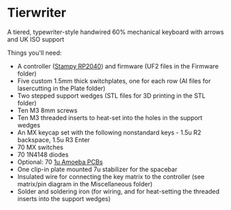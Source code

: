 # Tierwriter

A tiered, typewriter-style handwired 60% mechanical keyboard with arrows and UK ISO support

Things you'll need:
- A controller ([Stampy RP2040](https://keeb.io/products/stampy-rp2040-usb-c-controller-board-for-handwiring)) and firmware (UF2 files in the Firmware folder)
- Five custom 1.5mm thick switchplates, one for each row (AI files for lasercutting in the Plate folder)
- Two stepped support wedges (STL files for 3D printing in the STL folder)
- Ten M3 8mm screws
- Ten M3 threaded inserts to heat-set into the holes in the support wedges
- An MX keycap set with the following nonstandard keys - 1.5u R2 backspace, 1.5u R3 Enter
- 70 MX switches
- 70 1N4148 diodes
- Optional: 70 [1u Amoeba PCBs](https://keeb.io/products/amoeba-single-switch-pcbs)
- One clip-in plate mounted 7u stabilizer for the spacebar
- Insulated wire for connecting the key matrix to the controller (see matrix/pin diagram in the Miscellaneous folder)
- Solder and soldering iron (for wiring, and for heat-setting the threaded inserts into the support wedges)

